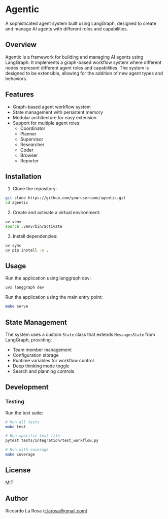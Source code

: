 # Agentic

A sophisticated agent system built using LangGraph, designed to create and manage AI agents with different roles and capabilities.

## Overview

Agentic is a framework for building and managing AI agents using LangGraph. It implements a graph-based workflow system where different nodes represent different agent roles and capabilities. The system is designed to be extensible, allowing for the addition of new agent types and behaviors.

## Features

- Graph-based agent workflow system
- State management with persistent memory
- Modular architecture for easy extension
- Support for multiple agent roles:
  - Coordinator
  - Planner
  - Supervisor
  - Researcher
  - Coder
  - Browser
  - Reporter


## Installation

1. Clone the repository:
```bash
git clone https://github.com/yourusername/agentic.git
cd agentic
```

2. Create and activate a virtual environment:
```bash
uv venv
source .venv/bin/activate  
```

3. Install dependencies:
```bash
uv sync
uv pip install -e .
```

## Usage

Run the application using langgraph dev:

```bash
uvx langgraph dev
```

Run the application using the main entry point:
```bash
make serve
```



## State Management

The system uses a custom `State` class that extends `MessagesState` from LangGraph, providing:
- Team member management
- Configuration storage
- Runtime variables for workflow control
- Deep thinking mode toggle
- Search and planning controls

## Development

### Testing

Run the test suite:

```bash
# Run all tests
make test

# Run specific test file
pytest tests/integration/test_workflow.py

# Run with coverage
make coverage
```

## License

MIT

## Author

Riccardo La Rosa (r.larosa@gmail.com)
